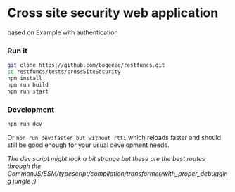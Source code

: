 # Cross site security web application 
based on Example with authentication

### Run it
```bash
git clone https://github.com/bogeeee/restfuncs.git
cd restfuncs/tests/crossSiteSecurity
npm install
npm run build
npm run start
```


### Development
```bash
npn run dev
```

Or `npn run dev:faster_but_without_rtti` which reloads faster and should still be good enough for your usual development needs.

_The dev script might look a bit strange but these are the best routes through the CommonJS/ESM/typescript/compilation/transformer/with_proper_debugging  jungle ;)_